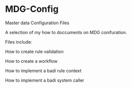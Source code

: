 # MDG-Config
Master data Configuration Files


A selection of my how to doccuments on MDG conifuration.

Files include:

How to create rule validation

How to create a workflow

How to implement a badi rule context

How to implement a badi system caller
